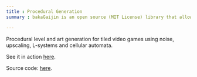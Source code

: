 ```yaml
---
title : Procedural Generation
summary : bakaGaijin is an open source (MIT License) library that allows seamless cross resource communication across Lua virtual machines in MTA. It allows you to pass functions, tables (by reference), and such complex types that the C interface is not actually capable of sending. It is implemented in pure Lua.

---
```


Procedural level and art generation for tiled video games using noise, upscaling, L-systems and cellular automata.

See it in action [here](proc-play/).  

<!--more-->

Source code: [here](https://www.github.com/Luca-spopo/proc-play).